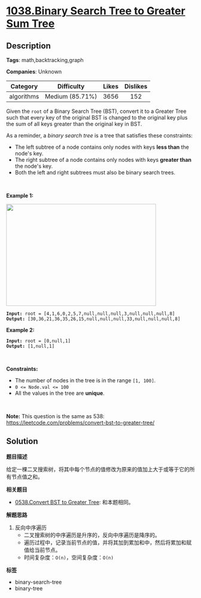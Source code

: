 # [1038.Binary Search Tree to Greater Sum Tree](https://leetcode.com/problems/binary-search-tree-to-greater-sum-tree/description/)

## Description

**Tags**: math,backtracking,graph

**Companies**: Unknown

|  Category  |   Difficulty    | Likes | Dislikes |
| :--------: | :-------------: | :---: | :------: |
| algorithms | Medium (85.71%) | 3656  |   152    |

<p>Given the <code>root</code> of a Binary Search Tree (BST), convert it to a Greater Tree such that every key of the original BST is changed to the original key plus the sum of all keys greater than the original key in BST.</p>
<p>As a reminder, a <em>binary search tree</em> is a tree that satisfies these constraints:</p>
<ul>
  <li>The left subtree of a node contains only nodes with keys <strong>less than</strong> the node&#39;s key.</li>
  <li>The right subtree of a node contains only nodes with keys <strong>greater than</strong> the node&#39;s key.</li>
  <li>Both the left and right subtrees must also be binary search trees.</li>
</ul>
<p>&nbsp;</p>
<p><strong class="example">Example 1:</strong></p>
<img alt="" src="https://assets.leetcode.com/uploads/2019/05/02/tree.png" style="width: 400px; height: 273px;" />
<pre><code><strong>Input:</strong> root = [4,1,6,0,2,5,7,null,null,null,3,null,null,null,8]
<strong>Output:</strong> [30,36,21,36,35,26,15,null,null,null,33,null,null,null,8]</code></pre>
<p><strong class="example">Example 2:</strong></p>
<pre><code><strong>Input:</strong> root = [0,null,1]
<strong>Output:</strong> [1,null,1]</code></pre>
<p>&nbsp;</p>
<p><strong>Constraints:</strong></p>
<ul>
  <li>The number of nodes in the tree is in the range <code>[1, 100]</code>.</li>
  <li><code>0 &lt;= Node.val &lt;= 100</code></li>
  <li>All the values in the tree are <strong>unique</strong>.</li>
</ul>
<p>&nbsp;</p>
<p><strong>Note:</strong> This question is the same as 538: <a href="https://leetcode.com/problems/convert-bst-to-greater-tree/" target="_blank">https://leetcode.com/problems/convert-bst-to-greater-tree/</a></p>

## Solution

**题目描述**

给定一棵二叉搜索树，将其中每个节点的值修改为原来的值加上大于或等于它的所有节点值之和。

**相关题目**

- [0538.Convert BST to Greater Tree](0538.convert-bst-to-greater-tree.md): 和本题相同。

**解题思路**

1. 反向中序遍历
   - 二叉搜索树的中序遍历是升序的，反向中序遍历是降序的。
   - 遍历过程中，记录当前节点的值，并将其加到累加和中，然后将累加和赋值给当前节点。
   - 时间复杂度：`O(n)`，空间复杂度：`O(n)`

**标签**

- binary-search-tree
- binary-tree
